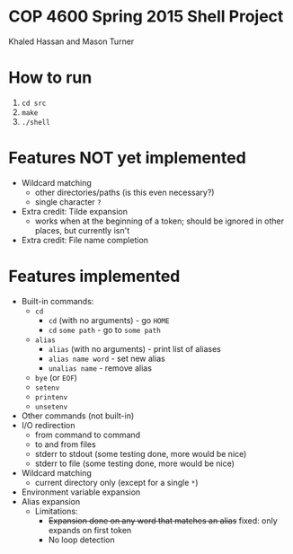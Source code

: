 # COP 4600 Spring 2015 Shell Project

Khaled Hassan and Mason Turner

How to run
==========
1. `cd src`
2. `make`
3. `./shell`

Features NOT yet implemented
============================
* Wildcard matching
    * other directories/paths (is this even necessary?)
    * single character `?`
* Extra credit: Tilde expansion
    * works when at the beginning of a token; should be ignored in other places, but currently isn't
* Extra credit: File name completion

Features implemented
====================
* Built-in commands:
    * `cd`
        * `cd` (with no arguments) - go `HOME`
        * `cd` `some path` - go to `some path`
    * `alias`
        * `alias` (with no arguments) - print list of aliases 
        * `alias name word` - set new alias
        * `unalias name` - remove alias 
    * `bye` (or `EOF`)
    * `setenv`
    * `printenv`
    * `unsetenv`
* Other commands (not built-in)
* I/O redirection
    * from command to command
    * to and from files
    * stderr to stdout (some testing done, more would be nice)
    * stderr to file (some testing done, more would be nice)
* Wildcard matching
    * current directory only (except for a single `*`)
* Environment variable expansion
* Alias expansion
    * Limitations:
        * ~~Expansion done on any word that matches an alias~~ fixed: only expands on first token
        * No loop detection

